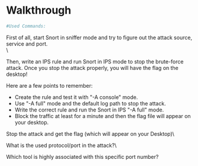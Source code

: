 # Walkthrough

```bash
#Used Commands:

```

First of all, start Snort in sniffer mode and try to figure out the attack source, service and port.\
\


Then, write an IPS rule and run Snort in IPS mode to stop the brute-force attack. Once you stop the attack properly, you will have the flag on the desktop!

Here are a few points to remember:

* Create the rule and test it with "-A console" mode.&#x20;
* Use "-A full" mode and the default log path to stop the attack.
* Write the correct rule and run the Snort in IPS "-A full" mode.
* Block the traffic at least for a minute and then the flag file will appear on your desktop.

Stop the attack and get the flag (which will appear on your Desktop)\




What is the used protocol/port in the attack?\




Which tool is highly associated with this specific port number?
